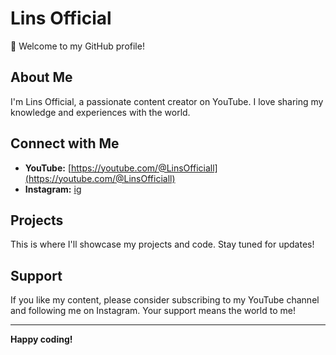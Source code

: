 # Lins Official

👋  Welcome to my GitHub profile!

## About Me

I'm Lins Official, a passionate content creator on YouTube. I love sharing my knowledge and experiences with the world. 

## Connect with Me

* **YouTube:** [https://youtube.com/@LinsOfficiall](https://youtube.com/@LinsOfficiall)
* **Instagram:** [ig](https://www.instagram.com/rijalsavior?igsh=MjNneTZsbzZuY29w)


## Projects

This is where I'll showcase my projects and code. Stay tuned for updates!

## Support

If you like my content, please consider subscribing to my YouTube channel and following me on Instagram. Your support means the world to me!

---

**Happy coding!**
